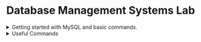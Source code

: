 # Database Management Systems Lab

<details>

<summary>Getting started with MySQL and basic commands.</summary>

## Getting Started
To start MySQL / MariaDB in terminal, enter:
```
mysql -h 10.10.14.125 -u te{your roll number} -p
```
Then enter the password.

</details>

<details>

<summary>Useful Commands</summary>

## Useful Commands
### USE
`USE {db name}` : Uses the specified database.
```
USE 31380_db
```
---
### CREATE
`CREATE TABLE {table name} (colname datatype, colname datatype, colname datatype);`: Creates a table
```
CREATE TABLE student (Roll INT, Name VARCHAR(150), Marks INT);
```
---
### SHOW
`SHOW TABLES;` : Shows all tables present in the current database.
```
SHOW TABLES;
```
Output:
```
+--------------------+
| Tables_in_31380_db |
+--------------------+
| student            |
+--------------------+
1 row in set (0.00 sec)
```
---
### DESCRIBE
`DESCRIBE {table}` : Shows all info related to the given table.
```
DESCRIBE student;
```
Output:
```
+-------+--------------+------+-----+---------+-------+
| Field | Type         | Null | Key | Default | Extra |
+-------+--------------+------+-----+---------+-------+
| Roll  | int(11)      | YES  |     | NULL    |       |
| name  | varchar(150) | YES  |     | NULL    |       |
| Marks | int(11)      | YES  |     | NULL    |       |
+-------+--------------+------+-----+---------+-------+
3 rows in set (0.002 sec)
```
---
### INSERT
`INSERT INTO {table} VALUES {records};`
```
INSERT INTO student values (01, 'ABC', 70);
INSERT INTO student values (02, 'DEF', 80), (03, 'GHI', 90);
```
---
### SELECT
`SELECT {field names / *} FROM {table name} WHERE {condition};`
```
SELECT * from student;
```
Output:
```
+------+------+-------+
| Roll | name | Marks |
+------+------+-------+
|    1 | ABC  |    70 |
|    2 | DEF  |    80 |
|    3 | GHI  |    90 |
|    4 | JKL  |    65 |
|    5 | MNO  |    75 |
+------+------+-------+
```
More Examples:
```
MariaDB [31380_db]> SELECT 5 from student;
+---+
| 5 |
+---+
| 5 |
| 5 |
| 5 |
| 5 |
| 5 |
+---+
5 rows in set (0.001 sec)

MariaDB [31380_db]> SELECT Roll from student;
+------+
| Roll |
+------+
|    1 |
|    2 |
|    3 |
|    4 |
|    5 |
+------+
5 rows in set (0.001 sec)

MariaDB [31380_db]> SELECT Marks from student;
+-------+
| Marks |
+-------+
|    70 |
|    80 |
|    90 |
|    65 |
|    75 |
+-------+
5 rows in set (0.001 sec)

MariaDB [31380_db]> SELECT * FROM student where Roll=5;
+------+------+-------+
| Roll | name | Marks |
+------+------+-------+
|    5 | MNO  |    75 |
+------+------+-------+
1 row in set (0.001 sec)

MariaDB [31380_db]> SELECT * FROM student where Name='ABC';
+------+------+-------+
| Roll | name | Marks |
+------+------+-------+
|    1 | ABC  |    70 |
+------+------+-------+
1 row in set (0.001 sec)

MariaDB [31380_db]> SELECT Name, Roll FROM student where Roll=2&&Name='DEF';
+------+------+
| Name | Roll |
+------+------+
| DEF  |    2 |
+------+------+
1 row in set (0.001 sec)

MariaDB [31380_db]> SELECT Name, Roll FROM student where Roll=5&&Name='MNO';
+------+------+
| Name | Roll |
+------+------+
| MNO  |    5 |
| MNO  |    5 |
+------+------+
2 rows in set (0.001 sec)
```
---
### DELETE
`DELETE FROM {table name} WHERE {condition};` : Deletes a given record from the current table.
```
MariaDB [31380_db]> DELETE FROM student WHERE Roll=1;
Query OK, 1 row affected (0.042 sec)

MariaDB [31380_db]> SELECT * from student;
+------+------+-------+
| Roll | name | Marks |
+------+------+-------+
|    2 | DEF  |    80 |
|    3 | GHI  |    90 |
|    4 | JKL  |    65 |
|    5 | MNO  |    75 |
|    4 | JKL  |    65 |
|    5 | MNO  |    75 |
+------+------+-------+
6 rows in set (0.001 sec)

MariaDB [31380_db]> DELETE FROM student WHERE Roll=5;
Query OK, 2 rows affected (0.038 sec)

MariaDB [31380_db]> SELECT * from student;
+------+------+-------+
| Roll | name | Marks |
+------+------+-------+
|    2 | DEF  |    80 |
|    3 | GHI  |    90 |
|    4 | JKL  |    65 |
|    4 | JKL  |    65 |
+------+------+-------+
4 rows in set (0.001 sec)
```
---
### DROP
`DROP TABLE {table name}` : Deletes the table and schema.
```
DROP TABLE student;
```
---
### Update an entry (UPDATE)
`UPDATE {table name} 
SET column1 = value1, column2 = value2, ... 
WHERE {condition};`
```
UPDATE Customers
SET ContactName = 'Alfred Schmidt', City = 'Frankfurt'
WHERE CustomerID = 1;
```
---
### Update the Schema (ALTER)
```
ALTER TABLE table_name
    ADD new_column_name column_definition
    [FIRST | AFTER column_name],
    ADD new_column_name column_definition
    [FIRST | AFTER column_name],
    ...;
```
</details>
